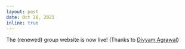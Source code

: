 ```yaml
---
layout: post
date: Oct 26, 2021
inline: true
---
```


The (renewed) group website is now live! (Thanks to [Divyam Agrawal](https://divyamagwl.github.io/))
